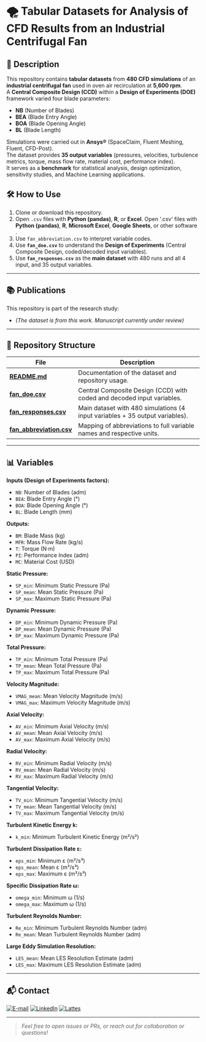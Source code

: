 # 🌪️ Tabular Datasets for Analysis of CFD Results from an Industrial Centrifugal Fan

## 📝 Description
This repository contains **tabular datasets** from **480 CFD simulations** of an **industrial centrifugal fan** used in oven air recirculation at **5,600 rpm**.  
A **Central Composite Design (CCD)** within a **Design of Experiments (DOE)** framework varied four blade parameters:  
- **NB** (Number of Blades)  
- **BEA** (Blade Entry Angle)  
- **BOA** (Blade Opening Angle)  
- **BL** (Blade Length)  

Simulations were carried out in **Ansys®** (SpaceClaim, Fluent Meshing, Fluent, CFD-Post).  
The dataset provides **35 output variables** (pressures, velocities, turbulence metrics, torque, mass flow rate, material cost, performance index).  
It serves as a **benchmark** for statistical analysis, design optimization, sensitivity studies, and Machine Learning applications.


## 🛠️ How to Use
1. Clone or download this repository.  
2. Open `.csv` files with **Python (pandas)**, **R**, or **Excel**.  Open '.csv' files with **Python (pandas)**, **R**, **Microsoft Excel**, **Google Sheets**, or other software .
3. Use `fan_abbreviation.csv` to interpret variable codes.
4. Use **`fan_doe.csv`** to understand the **Design of Experiments** (Central Composite Design, coded/decoded input variables).  
5. Use **`fan_responses.csv`** as the **main dataset** with 480 runs and all 4 input, and 35 output variables.  

---

## 📚 Publications

This repository is part of the research study:

-  *(The dataset is from this work. Manuscript currently under review)*

---

## 📂 Repository Structure

| File | Description |
|------|-------------|
| [**README.md**](README.md) | Documentation of the dataset and repository usage. |
| [**fan_doe.csv**](fan_doe.csv) | Central Composite Design (CCD) with coded and decoded input variables. |
| [**fan_responses.csv**](fan_responses.csv) | Main dataset with 480 simulations (4 input variables + 35 output variables). |
| [**fan_abbreviation.csv**](fan_abbreviation.csv) | Mapping of abbreviations to full variable names and respective units. |

---

## 📊 Variables
**Inputs (Design of Experiments factors):**
- `NB`: Number of Blades (adm)
- `BEA`: Blade Entry Angle (°)  
- `BOA`: Blade Opening Angle (°)  
- `BL`: Blade Length (mm)  

**Outputs:**
- `BM`: Blade Mass (kg)  
- `MFR`: Mass Flow Rate (kg/s)  
- `T`: Torque (N·m)  
- `PI`: Performance Index (adm)  
- `MC`: Material Cost (USD)  

**Static Pressure:**  
- `SP_min`: Minimum Static Pressure (Pa)
- `SP_mean`: Mean Static Pressure (Pa)
- `SP_max`: Maximum Static Pressure (Pa)

**Dynamic Pressure:**  
- `DP_min`: Minimum Dynamic Pressure (Pa)
- `DP_mean`: Mean Dynamic Pressure (Pa)
- `DP_max`: Maximum Dynamic Pressure (Pa)

**Total Pressure:**  
- `TP_min`: Minimum Total Pressure (Pa)
- `TP_mean`: Mean Total Pressure (Pa)
- `TP_max`: Maximum Total Pressure (Pa)

**Velocity Magnitude:**  
- `VMAG_mean`: Mean Velocity Magnitude (m/s)
- `VMAG_max`: Maximum Velocity Magnitude (m/s)

**Axial Velocity:**  
- `AV_min`: Minimum Axial Velocity (m/s)
- `AV_mean`: Mean Axial Velocity (m/s)
- `AV_max`: Maximum Axial Velocity (m/s)

**Radial Velocity:**  
- `RV_min`: Minimum Radial Velocity (m/s)
- `RV_mean`: Mean Radial Velocity (m/s)
- `RV_max`: Maximum Radial Velocity (m/s)

**Tangential Velocity:**  
- `TV_min`: Minimum Tangential Velocity (m/s)
- `TV_mean`: Mean Tangential Velocity (m/s)
- `TV_max`: Maximum Tangential Velocity (m/s)

**Turbulent Kinetic Energy k:**  
- `k_min`: Minimum Turbulent Kinetic Energy (m²/s²)  

**Turbulent Dissipation Rate ε:**  
- `eps_min`: Minimum ε (m²/s³)
- `eps_mean`: Mean ε (m²/s³)
- `eps_max`: Maximum ε (m²/s³)

**Specific Dissipation Rate ω:**  
- `omega_min`: Minimum ω (1/s)
- `omega_max`: Maximum ω (1/s)

**Turbulent Reynolds Number:**  
- `Re_min`: Minimum Turbulent Reynolds Number (adm)
- `Re_mean`: Mean Turbulent Reynolds Number (adm)

**Large Eddy Simulation Resolution:**  
- `LES_mean`: Mean LES Resolution Estimate (adm)
- `LES_max`: Maximum LES Resolution Estimate (adm)

---

## 📬 Contact

<a href="mailto:matheusc_pereira@hotmail.com"><img src="https://img.shields.io/badge/E--mail-0078D4?style=for-the-badge&logo=microsoft-outlook&logoColor=white" alt="E-mail"/></a>
<a href="https://www.linkedin.com/in/matheuscostapereira/"><img src="https://img.shields.io/badge/LinkedIn-0A66C2?style=for-the-badge&logo=linkedin&logoColor=white" alt="LinkedIn"/></a>
<a href="https://lattes.cnpq.br/7025666927284220"><img src="https://img.shields.io/badge/Lattes-4169E1?style=for-the-badge&logoColor=white" alt="Lattes"/></a>

---

> _Feel free to open issues or PRs, or reach out for collaboration or questions!_
